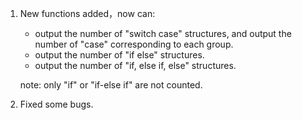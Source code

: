 1. New functions added，now can:

   - output the number of "switch case" structures, and output the number of "case" corresponding to each group.
   - output the number of "if else" structures.
   - output the number of "if, else if, else" structures.

   
 
   note: only "if" or "if-else if" are not counted.



2. Fixed some bugs.

